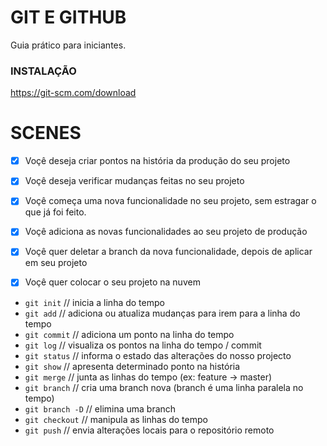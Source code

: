 # GIT E GITHUB

Guia prático para iniciantes.

### INSTALAÇÃO

https://git-scm.com/download

# SCENES

- [x] Voçê deseja criar pontos na história da produção do seu projeto
- [x] Voçê deseja verificar mudanças feitas no seu projeto

- [x] Voçê começa uma nova funcionalidade no seu projeto, sem estragar o que já foi feito.
- [x] Voçê adiciona as novas funcionalidades ao seu projeto de produção
- [x] Voçê quer deletar a branch da nova funcionalidade, depois de aplicar em seu projeto

- [x] Voçê quer colocar o seu projeto na nuvem

- `git init` // inicia a linha do tempo
- `git add` // adiciona ou atualiza mudanças para irem para a linha do tempo
- `git commit` // adiciona um ponto na linha do tempo
- `git log` // visualiza os pontos na linha do tempo / commit
- `git status` // informa o estado das alterações do nosso projecto
- `git show` // apresenta determinado ponto na história
- `git merge` // junta as linhas do tempo (ex: feature -> master)
- `git branch` // cria uma branch nova (branch é uma linha paralela no tempo)
- `git branch -D` // elimina uma branch
- `git checkout` // manipula as linhas do tempo
- `git push` // envia alterações locais para o repositório remoto